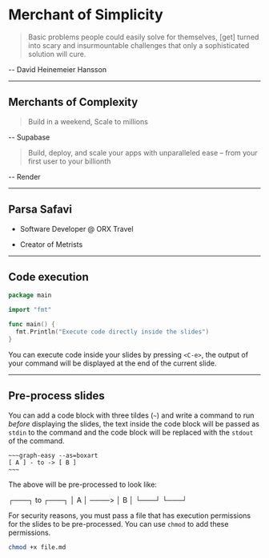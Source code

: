# Merchant of Simplicity

> Basic problems people could easily solve for themselves, [get] turned into scary and insurmountable challenges that only a sophisticated solution will cure.

-- David Heinemeier Hansson

---

## Merchants of Complexity

> Build in a weekend, Scale to millions

-- Supabase

> Build, deploy, and scale your apps with unparalleled ease – from your first user to your billionth

-- Render

---

## Parsa Safavi

- Software Developer @ ORX Travel

- Creator of Metrists

---

## Code execution

```go
package main

import "fmt"

func main() {
  fmt.Println("Execute code directly inside the slides")
}
```

You can execute code inside your slides by pressing `<C-e>`,
the output of your command will be displayed at the end of the current slide.

---

## Pre-process slides

You can add a code block with three tildes (`~`) and write a command to run _before_ displaying
the slides, the text inside the code block will be passed as `stdin` to the command
and the code block will be replaced with the `stdout` of the command.

```
~~~graph-easy --as=boxart
[ A ] - to -> [ B ]
~~~
```

The above will be pre-processed to look like:

┌───┐ to ┌───┐
│ A │ ────> │ B │
└───┘ └───┘

For security reasons, you must pass a file that has execution permissions
for the slides to be pre-processed. You can use `chmod` to add these permissions.

```bash
chmod +x file.md
```

